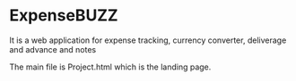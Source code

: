 # ExpenseBUZZ
It is a web application for expense tracking, currency converter, deliverage and advance and notes

The main file is Project.html which is the landing page.
